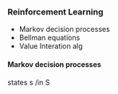 ### Reinforcement Learning

* Markov decision processes
* Bellman equations
* Value Interation alg

#### Markov decision processes

states s /in S
